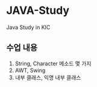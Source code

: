 # JAVA-Study
Java Study in KIC

## 수업 내용

1. String, Character 메소드 몇 가지
2. AWT, Swing
3. 내부 클래스, 익명 내부 클래스